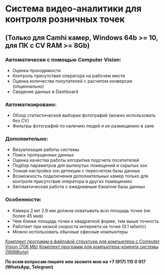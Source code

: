 # Система видео-аналитики для контроля розничных точек  
(Только для Camhi камер, Windows 64b >= 10, для ПК с CV RAM >= 8Gb)
---

### Автоматически с помощью Computer Vision:  
- Оценка проходимости
- Контроль присутствия оператора на рабочем месте
- Оценка количества покупателей с расчетом конверсии (опционально)
- Сведение данных в Dashboard

### Автоматизировано:  
- Обзор статистической выборки фотографий (можно использовать без CV)
- Фильтры фотографий по наличию людей и их размещению в зале

### Дополнительно:  
- Визуализация работы системы
- Поиск пропущенных данных
- Оценка качества работы алгоритма подсчета посетителей 
- Подбор параметров для вытянутых помещений и скрытых зон
- Тонкая настройка зон детекции с пересчетом базы данных
- Возможность подключения дополнительных камер только для
контроля присутствия оператора в других помещениях
- Автоматическая работа с ежедневным бэкапом базы данных

### Особенности:  
- Камера 2 мп 2.8 мм должна охватывать всю площадь точки (не более 45 мкв)
- Чем ближе площадь точки к квадратной форме, тем выше точность
- Работает при низкой скорости интернета на точке (0.1 мбит/с)
- Можно использовать обычные офисные компьютеры


[Комплект программ в файловой структуре для компьютера с Computer Vision (708 Mb)]( https://ipwificam.ru/wp-content/uploads/downloads/12_VA_PC_CV.rar)
[Комплект программ для компьютера-клиента системы (166Mbyte)]( https://ipwificam.ru/wp-content/uploads/downloads/13_VA_PC_client.rar)


**По всем вопросам пишите или звоните мне на +7 (917) 115 0 917 (WhatsApp, Telegram)**
